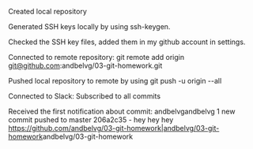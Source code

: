 Created local repository

Generated SSH keys locally by using ssh-keygen.

Checked the SSH key files, added them in my github account in settings. 

Connected to remote repository: git remote add origin git@github.com:andbelvg/03-git-homework.git

Pushed local repository to remote by using  git push -u origin --all

Connected to Slack: 
Subscribed to all commits

Received the first notification about commit: 
andbelvgandbelvg
1 new commit pushed to master
206a2c35 - hey hey hey
<https://github.com/andbelvg/03-git-homework|andbelvg/03-git-homework>andbelvg/03-git-homework
